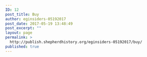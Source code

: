 ```yaml
---
ID: 12
post_title: Buy
author: eginsiders-05192017
post_date: 2017-05-19 13:48:49
post_excerpt: ""
layout: page
permalink: >
  http://publish.shepherdhistory.org/eginsiders-05192017/buy/
published: true
---
```

<!-- Here be dragons. -->